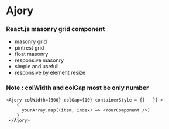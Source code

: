 # Ajory
<h3>React.js masonry grid component</h3>
<ul>
    <li>masonry grid </li>
    <li>pintrest grid</li>
    <li>float masonry</li>
    <li>responsive masonry</li>
    <li>simple and usefull</li>
    <li>responsive by element resize</li>
</ul>
<h3>Note : colWidth and colGap most be only number</h3>



  
    <Ajory colWidth={300} colGap={10} containerStyle = {{   }} >
        {
          yourArray.map((item, index) => <YourComponent />)
        }
     </Ajory>
 
